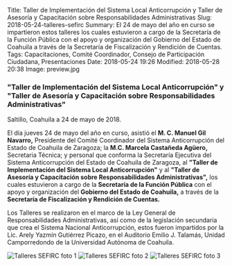 Title: Taller de Implementación del Sistema Local Anticorrupción y Taller de Asesoría y Capacitación sobre Responsabilidades Administrativas
Slug: 2018-05-24-talleres-sefirc
Summary: El 24 de mayo del año en curso se impartieron estos talleres los cuales estuvieron a cargo de la Secretaría de la Función Pública con el apoyo y organización del Gobierno del Estado de Coahuila a través de la Secretaría de Fiscalización y Rendición de Cuentas.
Tags: Capacitaciones, Comité Coordinador, Consejo de Participación Ciudadana, Presentaciones
Date: 2018-05-24 19:26
Modified: 2018-05-28 20:38
Image: preview.jpg


### "Taller de Implementación del Sistema Local Anticorrupción" y "Taller de Asesoría y Capacitación sobre Responsabilidades Administrativas"

Saltillo, Coahuila a 24 de mayo de 2018.

El día jueves 24 de mayo del año en curso, asistió el **M. C. Manuel
Gil Navarro,** Presidente del Comité Coordinador del Sistema
Anticorrupción del Estado de Coahuila de Zaragoza; la **M.C. Marcela
Castañeda Agüero,** Secretaria Técnica; y personal que conforma la
Secretaría Ejecutiva del Sistema Anticorrupción del Estado de Coahuila
de Zaragoza, al **"Taller de Implementación del Sistema Local
Anticorrupción"** y al **"Taller de Asesoría y Capacitación sobre
Responsabilidades Administrativas",** los cuales estuvieron a cargo de
la **Secretaría de la Función Pública** con el apoyo y organización del
**Gobierno del Estado de Coahuila,** a través de la **Secretaría de
Fiscalización y Rendición de Cuentas.**

Los Talleres se realizaron en el marco de la Ley General de
Responsabilidades Administrativas, así como de la legislación
secundaria  que crea el Sistema Nacional Anticorrupción, estos fueron
impartidos por la Lic. Arely Yazmín Gutiérrez Picazo, en el Auditorio
Emilio J. Talamás, Unidad Camporredondo de la Universidad Autónoma de
Coahuila.

<img class="img-fluid" src="foto-1.jpg" alt="Talleres SEFIRC foto 1">

<img class="img-fluid" src="foto-2.jpg" alt="Talleres SEFIRC foto 2">

<img class="img-fluid" src="foto-3.jpg" alt="Talleres SEFIRC foto 3">
